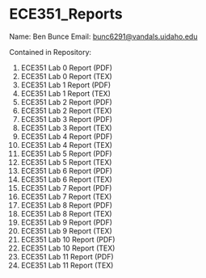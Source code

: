 # ECE351_Reports
Name:   Ben Bunce
Email:  bunc6291@vandals.uidaho.edu

Contained in Repository:
1. ECE351 Lab 0 Report (PDF)
2. ECE351 Lab 0 Report (TEX)
3. ECE351 Lab 1 Report (PDF)
4. ECE351 Lab 1 Report (TEX)
5. ECE351 Lab 2 Report (PDF)
6. ECE351 Lab 2 Report (TEX)
7. ECE351 Lab 3 Report (PDF)
8. ECE351 Lab 3 Report (TEX)
9. ECE351 Lab 4 Report (PDF)
10. ECE351 Lab 4 Report (TEX)
11. ECE351 Lab 5 Report (PDF)
12. ECE351 Lab 5 Report (TEX)
13. ECE351 Lab 6 Report (PDF)
14. ECE351 Lab 6 Report (TEX)
15. ECE351 Lab 7 Report (PDF)
16. ECE351 Lab 7 Report (TEX)
17. ECE351 Lab 8 Report (PDF)
18. ECE351 Lab 8 Report (TEX)
19. ECE351 Lab 9 Report (PDF)
20. ECE351 Lab 9 Report (TEX)
21. ECE351 Lab 10 Report (PDF)
22. ECE351 Lab 10 Report (TEX)
23. ECE351 Lab 11 Report (PDF)
24. ECE351 Lab 11 Report (TEX)
